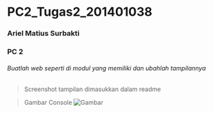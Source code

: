 # PC2_Tugas2_201401038
### Ariel Matius Surbakti
### PC 2


###### Buatlah web seperti di modul yang memiliki dan ubahlah tampilannya 
> Screenshot tampilan dimasukkan dalam readme

> Gambar Console
![Gambar](/console.png)
